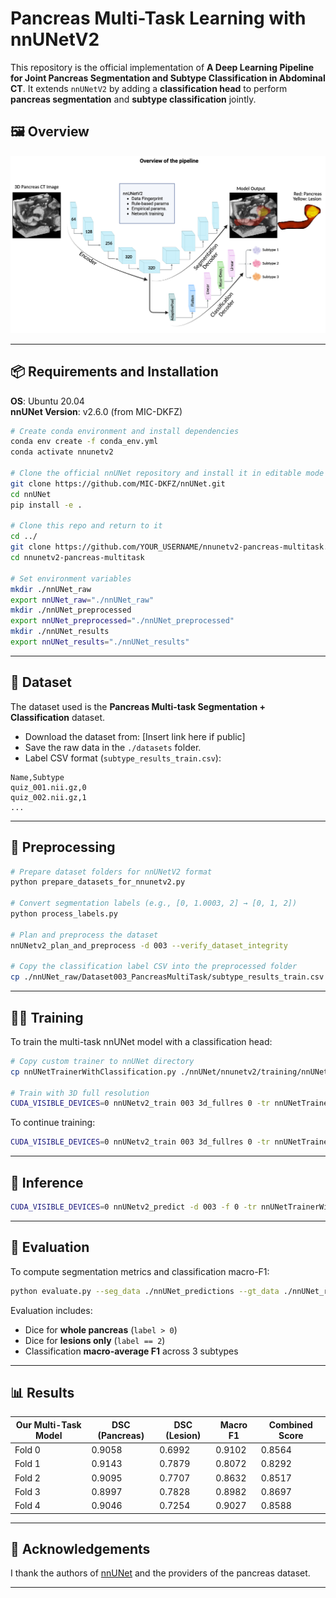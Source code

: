 # Pancreas Multi-Task Learning with nnUNetV2

This repository is the official implementation of **A Deep Learning Pipeline for Joint Pancreas Segmentation and Subtype Classification in Abdominal CT**. It extends `nnUNetV2` by adding a **classification head** to perform **pancreas segmentation** and **subtype classification** jointly.

## 🖼 Overview

![Approach](./assets/fig1-pipeline_overview.png)  

---

## 📦 Requirements and Installation

**OS**: Ubuntu 20.04  
**nnUNet Version**: v2.6.0 (from MIC-DKFZ)

```bash
# Create conda environment and install dependencies
conda env create -f conda_env.yml
conda activate nnunetv2

# Clone the official nnUNet repository and install it in editable mode
git clone https://github.com/MIC-DKFZ/nnUNet.git
cd nnUNet
pip install -e .

# Clone this repo and return to it
cd ../
git clone https://github.com/YOUR_USERNAME/nnunetv2-pancreas-multitask.git
cd nnunetv2-pancreas-multitask

# Set environment variables
mkdir ./nnUNet_raw
export nnUNet_raw="./nnUNet_raw"
mkdir ./nnUNet_preprocessed
export nnUNet_preprocessed="./nnUNet_preprocessed"
mkdir ./nnUNet_results
export nnUNet_results="./nnUNet_results"
```

---

## 📂 Dataset

The dataset used is the **Pancreas Multi-task Segmentation + Classification** dataset.

- Download the dataset from: [Insert link here if public]
- Save the raw data in the `./datasets` folder.
- Label CSV format (`subtype_results_train.csv`):

```csv
Name,Subtype
quiz_001.nii.gz,0
quiz_002.nii.gz,1
...
```

---

## 🧪 Preprocessing

```bash
# Prepare dataset folders for nnUNetV2 format
python prepare_datasets_for_nnunetv2.py

# Convert segmentation labels (e.g., [0, 1.0003, 2] → [0, 1, 2])
python process_labels.py

# Plan and preprocess the dataset
nnUNetv2_plan_and_preprocess -d 003 --verify_dataset_integrity

# Copy the classification label CSV into the preprocessed folder
cp ./nnUNet_raw/Dataset003_PancreasMultiTask/subtype_results_train.csv ./nnUNet_preprocessed/Dataset003_PancreasMultiTask
```
---

## 🏋️‍♀️ Training

To train the multi-task nnUNet model with a classification head:

```bash
# Copy custom trainer to nnUNet directory
cp nnUNetTrainerWithClassification.py ./nnUNet/nnunetv2/training/nnUNetTrainer/

# Train with 3D full resolution
CUDA_VISIBLE_DEVICES=0 nnUNetv2_train 003 3d_fullres 0 -tr nnUNetTrainerWithClassification --npz
```

To continue training:

```bash
CUDA_VISIBLE_DEVICES=0 nnUNetv2_train 003 3d_fullres 0 -tr nnUNetTrainerWithClassification --npz --c
```

---

## 🚀 Inference

```bash
CUDA_VISIBLE_DEVICES=0 nnUNetv2_predict -d 003 -f 0 -tr nnUNetTrainerWithClassification -c 3d_fullres -o ./nnUNet_predictions
```

---

## 🧮 Evaluation

To compute segmentation metrics and classification macro-F1:

```bash
python evaluate.py --seg_data ./nnUNet_predictions --gt_data ./nnUNet_raw/Dataset003_PancreasMultiTask/labelsTr
```

Evaluation includes:

- Dice for **whole pancreas** (`label > 0`)
- Dice for **lesions only** (`label == 2`)
- Classification **macro-average F1** across 3 subtypes

---

## 📊 Results

| Our Multi-Task Model                        | DSC (Pancreas) | DSC (Lesion) | Macro F1 | Combined Score |
|-------------------------------|----------------|--------------|----------|----------------|
| Fold 0 | 0.9058          | 0.6992       | 0.9102   | 0.8564         |
| Fold 1 | 0.9143          | 0.7879       | 0.8072   | 0.8292         |
| Fold 2 | 0.9095          | 0.7707       | 0.8632   | 0.8517         |
| Fold 3 | 0.8997          | 0.7828       | 0.8982   | 0.8697         |
| Fold 4 | 0.9046          | 0.7254       | 0.9027   | 0.8588         |


---


## 🙏 Acknowledgements

I thank the authors of [nnUNet](https://github.com/MIC-DKFZ/nnUNet) and the providers of the pancreas dataset.

---

